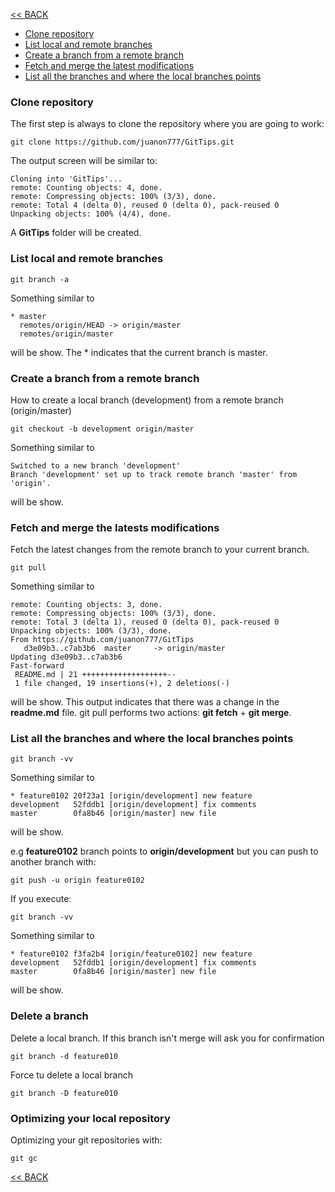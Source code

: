 [<< BACK](README.md)

- [Clone repository](#clone-repository)
- [List local and remote branches](#list-local-and-remote-branches)
- [Create a branch from a remote branch](#create-a-branch-from-a-remote-branch)
- [Fetch and merge the latest modifications](#fetch-and-merge-the-latests-modifications)
- [List all the branches and where the local branches points](#list-all-the-branches-and-where-the-local-branches-points)

### Clone repository

The first step is always to clone the repository where you are going to work:

```
git clone https://github.com/juanon777/GitTips.git
```

The output screen will be similar to:

```
Cloning into 'GitTips'...
remote: Counting objects: 4, done.
remote: Compressing objects: 100% (3/3), done.
remote: Total 4 (delta 0), reused 0 (delta 0), pack-reused 0
Unpacking objects: 100% (4/4), done.
```

A **GitTips** folder will be created.

### List local and remote branches

```
git branch -a
```

Something similar to

```
* master
  remotes/origin/HEAD -> origin/master
  remotes/origin/master
```
  
will be show. 
The * indicates that the current branch is master.


### Create a branch from a remote branch

How to create a local branch (development) from a remote branch (origin/master)

```
git checkout -b development origin/master
```
Something similar to

```
Switched to a new branch 'development'
Branch 'development' set up to track remote branch 'master' from 'origin'.
```

will be show. 

### Fetch and merge the latests modifications

Fetch the latest changes from the remote branch to your current branch.

```
git pull
```

Something similar to

```
remote: Counting objects: 3, done.
remote: Compressing objects: 100% (3/3), done.
remote: Total 3 (delta 1), reused 0 (delta 0), pack-reused 0
Unpacking objects: 100% (3/3), done.
From https://github.com/juanon777/GitTips
   d3e09b3..c7ab3b6  master     -> origin/master
Updating d3e09b3..c7ab3b6
Fast-forward
 README.md | 21 +++++++++++++++++++--
 1 file changed, 19 insertions(+), 2 deletions(-)
```

will be show. 
This output indicates that there was a change in the **readme.md** file.
git pull performs two actions: **git fetch** + **git merge**.

### List all the branches and where the local branches points

```
git branch -vv
```
Something similar to

```
* feature0102 20f23a1 [origin/development] new feature
development   52fddb1 [origin/development] fix comments
master        0fa8b46 [origin/master] new file
```

will be show.

e.g **feature0102** branch points to **origin/development** but you can push to another branch with:

```
git push -u origin feature0102
```

If you execute:

```
git branch -vv
```

Something similar to

```
* feature0102 f3fa2b4 [origin/feature0102] new feature
development   52fddb1 [origin/development] fix comments
master        0fa8b46 [origin/master] new file
```
will be show. 

### Delete a branch

Delete a local branch. If this branch isn't merge will ask you for confirmation

```
git branch -d feature010
```

Force tu delete a local branch

```
git branch -D feature010
```


### Optimizing your local repository

Optimizing your git repositories with:

```
git gc
```



[<< BACK](README.md)
